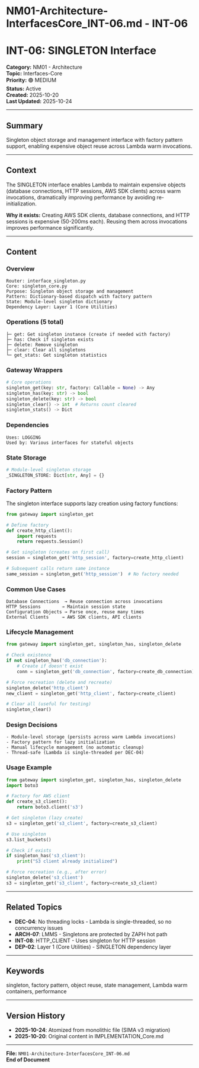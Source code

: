 # NM01-Architecture-InterfacesCore_INT-06.md - INT-06

# INT-06: SINGLETON Interface

**Category:** NM01 - Architecture  
**Topic:** Interfaces-Core  
**Priority:** 🟢 MEDIUM  
**Status:** Active  
**Created:** 2025-10-20  
**Last Updated:** 2025-10-24

---

## Summary

Singleton object storage and management interface with factory pattern support, enabling expensive object reuse across Lambda warm invocations.

---

## Context

The SINGLETON interface enables Lambda to maintain expensive objects (database connections, HTTP sessions, AWS SDK clients) across warm invocations, dramatically improving performance by avoiding re-initialization.

**Why it exists:** Creating AWS SDK clients, database connections, and HTTP sessions is expensive (50-200ms each). Reusing them across invocations improves performance significantly.

---

## Content

### Overview

```
Router: interface_singleton.py
Core: singleton_core.py
Purpose: Singleton object storage and management
Pattern: Dictionary-based dispatch with factory pattern
State: Module-level singleton dictionary
Dependency Layer: Layer 1 (Core Utilities)
```

### Operations (5 total)

```
├─ get: Get singleton instance (create if needed with factory)
├─ has: Check if singleton exists
├─ delete: Remove singleton
├─ clear: Clear all singletons
└─ get_stats: Get singleton statistics
```

### Gateway Wrappers

```python
# Core operations
singleton_get(key: str, factory: Callable = None) -> Any
singleton_has(key: str) -> bool
singleton_delete(key: str) -> bool
singleton_clear() -> int  # Returns count cleared
singleton_stats() -> Dict
```

### Dependencies

```
Uses: LOGGING
Used by: Various interfaces for stateful objects
```

### State Storage

```python
# Module-level singleton storage
_SINGLETON_STORE: Dict[str, Any] = {}
```

### Factory Pattern

The singleton interface supports lazy creation using factory functions:

```python
from gateway import singleton_get

# Define factory
def create_http_client():
    import requests
    return requests.Session()

# Get singleton (creates on first call)
session = singleton_get('http_session', factory=create_http_client)

# Subsequent calls return same instance
same_session = singleton_get('http_session')  # No factory needed
```

### Common Use Cases

```
Database Connections  → Reuse connection across invocations
HTTP Sessions        → Maintain session state
Configuration Objects → Parse once, reuse many times
External Clients     → AWS SDK clients, API clients
```

### Lifecycle Management

```python
from gateway import singleton_get, singleton_has, singleton_delete

# Check existence
if not singleton_has('db_connection'):
    # Create if doesn't exist
    conn = singleton_get('db_connection', factory=create_db_connection)

# Force recreation (delete and recreate)
singleton_delete('http_client')
new_client = singleton_get('http_client', factory=create_client)

# Clear all (useful for testing)
singleton_clear()
```

### Design Decisions

```
- Module-level storage (persists across warm Lambda invocations)
- Factory pattern for lazy initialization
- Manual lifecycle management (no automatic cleanup)
- Thread-safe (Lambda is single-threaded per DEC-04)
```

### Usage Example

```python
from gateway import singleton_get, singleton_has, singleton_delete
import boto3

# Factory for AWS client
def create_s3_client():
    return boto3.client('s3')

# Get singleton (lazy create)
s3 = singleton_get('s3_client', factory=create_s3_client)

# Use singleton
s3.list_buckets()

# Check if exists
if singleton_has('s3_client'):
    print("S3 client already initialized")

# Force recreation (e.g., after error)
singleton_delete('s3_client')
s3 = singleton_get('s3_client', factory=create_s3_client)
```

---

## Related Topics

- **DEC-04**: No threading locks - Lambda is single-threaded, so no concurrency issues
- **ARCH-07**: LMMS - Singletons are protected by ZAPH hot path
- **INT-08**: HTTP_CLIENT - Uses singleton for HTTP session
- **DEP-02**: Layer 1 (Core Utilities) - SINGLETON dependency layer

---

## Keywords

singleton, factory pattern, object reuse, state management, Lambda warm containers, performance

---

## Version History

- **2025-10-24**: Atomized from monolithic file (SIMA v3 migration)
- **2025-10-20**: Original content in IMPLEMENTATION_Core.md

---

**File:** `NM01-Architecture-InterfacesCore_INT-06.md`  
**End of Document**
